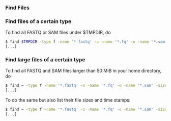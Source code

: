 ### Find Files

### Find files of a certain type

To find all FASTQ or SAM files under $TMPDIR, do
```sh
$ find $TMPDIR -type f -name '*.fastq' -o -name '*.fq' -o -name '*.sam'
[...]
```

### Find large files of a certain type

To find all FASTQ and SAM files larger than 50 MiB in your home directory, do
```sh
$ find ~ -type f -name '*.fastq' -o -name '*.fq' -o -name '*.sam' -size +50000k
[...]
```

To do the same but also list their file sizes and time stamps:
```sh
$ find ~ -type f -name '*.fastq' -o -name '*.fq' -o -name '*.sam' -size +50000k -exec ls -lh {} \; | awk '{ print $9 ": " $5 " (" $6 " " $7 " " $8 ")" }'
[...]
```
